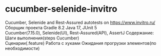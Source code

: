# cucumber-selenide-invitro
Cucumber, Selenide and Rest-Assured autotests on https://www.invitro.ru/  
Сборщик проекта Gradle 8.2
Java 17, JUnit 5  
Cucumber(7.15.0), Selenide(UI), Rest-Assured(API), AssertJ
Содержание:
Шаги выполнения(steps Cucumber)  
Сценарии(.feature)
Работа с хуками
Ожидания прогрузки элементов(по необходимости)
